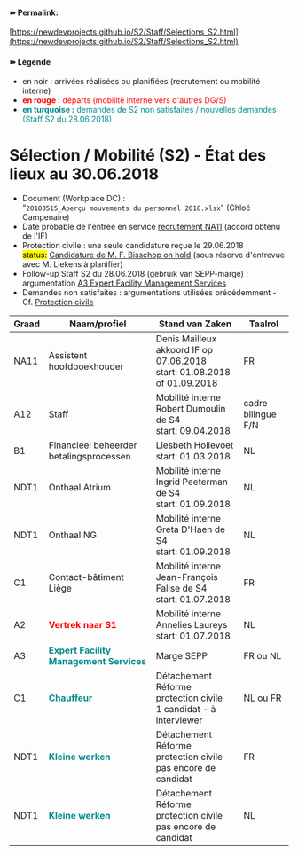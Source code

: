 <link rel="stylesheet" href="https://newdevprojects.github.io/S2/S2.css">

#### &#10173; Permalink: 
[https://newdevprojects.github.io/S2/Staff/Selections_S2.html](https://newdevprojects.github.io/S2/Staff/Selections_S2.html)

#### &#10173; Légende

* en noir : arrivées réalisées ou planifiées (recrutement ou mobilité interne)
* <font color="red"><b>en rouge :</b> départs (mobilité interne vers d'autres DG/S)</font>
* <font color="darkcyan"><b>en turquoise :</b> demandes de S2 non satisfaites / nouvelles demandes (Staff S2 du 28.06.2018)</font>

# Sélection / Mobilité (S2) - &Eacute;tat des lieux au 30.06.2018

* Document (Workplace DC) :  
"`20180515_Aperçu mouvements du personnel 2018.xlsx`" (Chloé Campenaire)
* Date probable de l'entrée en service [recrutement NA11](http://nimb.ws/jNcbgk) (accord obtenu de l'IF)
* Protection civile : une seule candidature reçue le 29.06.2018<br><mark>status:</mark> [Candidature de M. F. Bisschop on hold](http://nimb.ws/oWt5fC) (sous réserve d'entrevue avec M. Liekens à planifier)
* Follow-up Staff S2 du 28.06.2018 (gebruik van SEPP-marge) : argumentation [A3 Expert Facility Management Services](http://nimb.ws/3OTHfC)
* Demandes non satisfaites : argumentations utilisées précédemment - Cf. [Protection civile](http://nimb.ws/YZ8LMl)

| Graad | Naam/profiel | Stand van Zaken | Taalrol |
| --- | --- | --- | --- |
| NA11 | Assistent hoofdboekhouder | Denis Mailleux<br>akkoord IF op 07.06.2018<br>start: 01.08.2018 of 01.09.2018 | FR |
| A12 | Staff | Mobilité interne Robert Dumoulin de S4<br>start: 09.04.2018 | cadre bilingue F/N |
|  B1 |  Financieel beheerder betalingsprocessen | Liesbeth Hollevoet<br>start: 01.03.2018 | NL |
| NDT1 | Onthaal Atrium | Mobilité interne Ingrid Peeterman de S4<br>start: 01.09.2018 | NL |
| NDT1 | Onthaal NG | Mobilité interne Greta D'Haen de S4<br>start: 01.09.2018 | NL |
| C1 | Contact-bâtiment Liège | Mobilité interne Jean-François Falise de S4<br>start: 01.07.2018 | FR |
| A2 | <font color="red"><b>Vertrek naar S1</b></font> | Mobilité interne Annelies Laureys<br>start: 01.07.2018 | NL |
| A3 | <font color="darkcyan"><b>Expert Facility Management Services</b></font> | Marge SEPP | FR ou NL |
| C1 | <font color="darkcyan"><b>Chauffeur</b></font> | Détachement Réforme protection civile<br>1 candidat - à interviewer | NL ou FR |
| NDT1 | <font color="darkcyan"><b>Kleine werken</b></font> | Détachement Réforme protection civile<br>pas encore de candidat | FR |
| NDT1 | <font color="darkcyan"><b>Kleine werken</b></font> | Détachement Réforme protection civile<br>pas encore de candidat | NL |

